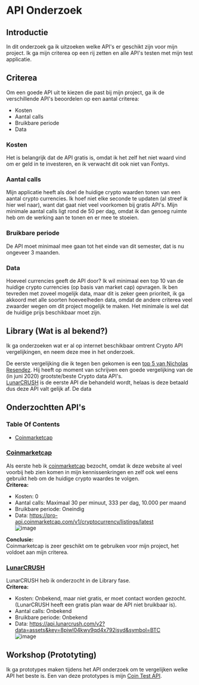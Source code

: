# API Onderzoek

## Introductie
In dit onderzoek ga ik uitzoeken welke API's er geschikt zijn voor mijn project. Ik ga mijn criterea op een rij zetten en alle API's testen met mijn test applicatie.

## Criterea
Om een goede API uit te kiezen die past bij mijn project, ga ik de verschillende API's beoordelen op een aantal criterea:  
- Kosten
- Aantal calls
- Bruikbare periode
- Data

### Kosten
Het is belangrijk dat de API gratis is, omdat ik het zelf het niet waard vind om er geld in te investeren, en ik verwacht dit ook niet van Fontys.

### Aantal calls
Mijn applicatie heeft als doel de huidige crypto waarden tonen van een aantal crypto currencies. Ik hoef niet elke seconde te updaten (al streef ik hier wel naar), want dat gaat niet veel voorkomen bij gratis API's. Mijn minimale aantal calls ligt rond de 50 per dag, omdat ik dan genoeg ruimte heb om de werking aan te tonen en er mee te stoeien.

### Bruikbare periode
De API moet minimaal mee gaan tot het einde van dit semester, dat is nu ongeveer 3 maanden.

### Data
Hoeveel currencies geeft de API door? Ik wil minimaal een top 10 van de huidige crypto currencies (op basis van market cap) opvragen. Ik ben tevreden met zoveel mogelijk data, maar dit is zeker geen prioriteit, ik ga akkoord met alle soorten hoeveelheden data, omdat de andere criterea veel zwaarder wegen om dit project mogelijk te maken. Het minimale is wel dat de huidige prijs beschikbaar moet zijn.

## Library (Wat is al bekend?)
Ik ga onderzoeken wat er al op internet beschikbaar omtrent Crypto API vergelijkingen, en neem deze mee in het onderzoek.

De eerste vergelijking die ik tegen ben gekomen is een [top 5 van Nicholas Resendez](https://towardsdatascience.com/top-5-best-cryptocurrency-apis-for-developers-32475d2eb749). Hij heeft op moment van schrijven een goede vergelijking van de (in juni 2020) grootste/beste Crypto data API's.  
[LunarCRUSH](https://lunarcrush.com/developers/pricing) is de eerste API die behandeld wordt, helaas is deze betaald dus deze API valt gelijk af.
De data

## Onderzochtten API's
### Table Of Contents
- [Coinmarketcap](https://github.com/BrucevandeVen/ExternalCryptoAPI/tree/main/API%20Onderzoek#coinmarketcap)

### [Coinmarketcap](https://coinmarketcap.com/)
Als eerste heb ik [coinmarketcap](https://coinmarketcap.com/api/) bezocht, omdat ik deze website al veel voorbij heb zien komen in mijn kennissenkringen en zelf ook wel eens gebruikt heb om de huidige crypto waardes te volgen.  
**Criterea:**
- Kosten: 0
- Aantal calls: Maximaal 30 per minuut, 333 per dag, 10.000 per maand
- Bruikbare periode: Oneindig
- Data: https://pro-api.coinmarketcap.com/v1/cryptocurrency/listings/latest   
![image](https://user-images.githubusercontent.com/58031089/114706687-8ecdbd00-9d29-11eb-8884-f99dc7e5180c.png)

**Conclusie:**    
Coinmarketcap is zeer geschikt om te gebruiken voor mijn project, het voldoet aan mijn criterea. 

### [LunarCRUSH](https://lunarcrush.com/dashboard)
LunarCRUSH heb ik onderzocht in de Library fase.  
**Criterea:**
- Kosten: Onbekend, maar niet gratis, er moet contact worden gezocht. (LunarCRUSH heeft een gratis plan waar de API niet bruikbaar is).
- Aantal calls: Onbekend
- Bruikbare periode: Onbekend
- Data: https://api.lunarcrush.com/v2?data=assets&key=8piwl04kwy9qd4x792isyd&symbol=BTC  
![image](https://user-images.githubusercontent.com/58031089/114710781-698f7d80-9d2e-11eb-9fb9-131daafdbc4b.png)


## Workshop (Prototyting)
Ik ga prototypes maken tijdens het API onderzoek om te vergelijken welke API het beste is. Een van deze prototypes is mijn [Coin Test API](https://github.com/BrucevandeVen/ExternalCryptoAPI/tree/main/CoinAPITest).
